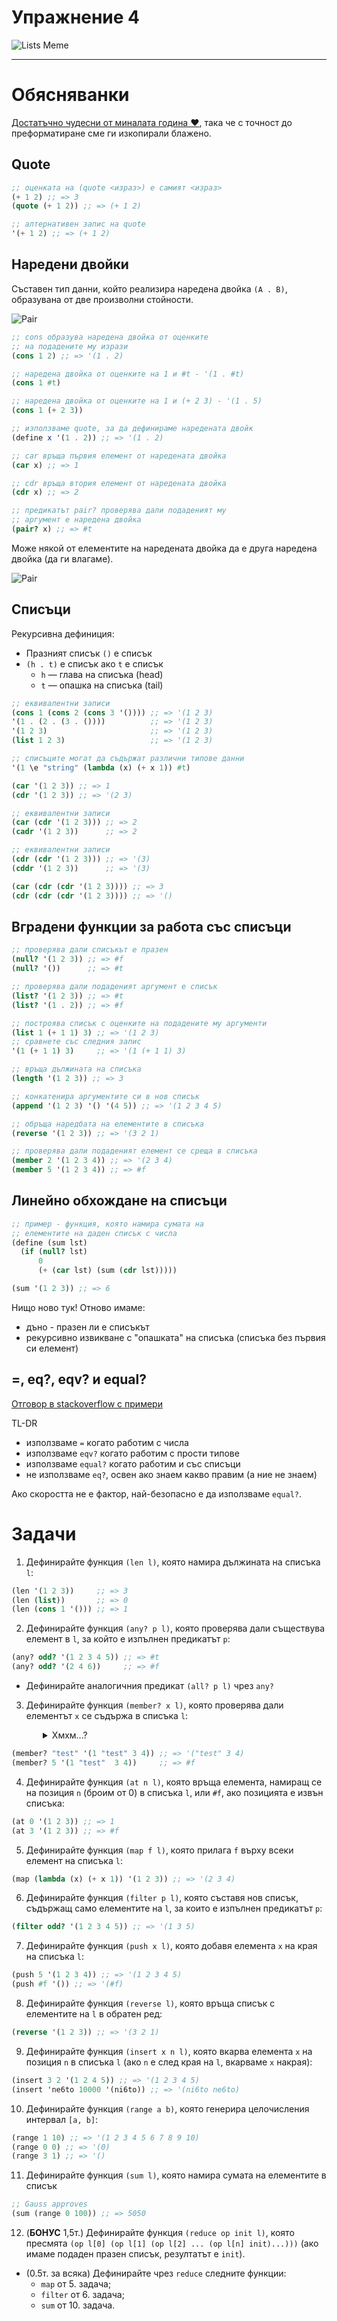 # Упражнение 4

![Lists Meme](../assets/04-lists-meme.jpeg)

---
# Обясняванки

[Достатъчно чудесни от миналата година ❤️](https://github.com/triffon/fp-2022-23/tree/main/exercises/inf2/04), така че с точност до преформатиране сме ги изкопирали блажено.

## Quote

```scheme
;; оценката на (quote <израз>) е самият <израз>
(+ 1 2) ;; => 3
(quote (+ 1 2)) ;; => (+ 1 2)

;; алтернативен запис на quote
'(+ 1 2) ;; => (+ 1 2)
```

## Наредени двойки

Съставен тип данни, който реализира наредена двойка `(A . B)`, oбразувана от две произволни стойности.

![Pair](../assets/04-pair.png)

```scheme
;; cons образува наредена двойка от оценките
;; на подадените му изрази
(cons 1 2) ;; => '(1 . 2)

;; наредена двойка от оценките на 1 и #t - '(1 . #t)
(cons 1 #t)

;; наредена двойка от оценките на 1 и (+ 2 3) - '(1 . 5)
(cons 1 (+ 2 3))

;; използваме quote, за да дефинираме наредената двойк
(define x '(1 . 2)) ;; => '(1 . 2)

;; car връща първия елемент от наредената двойка
(car x) ;; => 1

;; cdr връща втория елемент от наредената двойка
(cdr x) ;; => 2

;; предикатът pair? проверява дали подаденият му
;; аргумент е наредена двойка
(pair? x) ;; => #t
```

Може някой от елементите на наредената двойка да е друга наредена двойка (да ги влагаме).

![Pair](../assets/04-complex-pair.png)

## Списъци

Рекурсивна дефиниция:

  - Празният списък `()` е списък
  - `(h . t)` е списък ако `t` е списък
      - `h` — глава на списъка (head)
      - `t` — опашка на списъка (tail)

```scheme
;; eквивалентни записи
(cons 1 (cons 2 (cons 3 '()))) ;; => '(1 2 3)
'(1 . (2 . (3 . ())))          ;; => '(1 2 3)
'(1 2 3)                       ;; => '(1 2 3)
(list 1 2 3)                   ;; => '(1 2 3)

;; списъците могат да съдържат различни типове данни
'(1 \e "string" (lambda (x) (+ x 1)) #t)

(car '(1 2 3)) ;; => 1
(cdr '(1 2 3)) ;; => '(2 3)

;; eквивалентни записи
(car (cdr '(1 2 3))) ;; => 2
(cadr '(1 2 3))      ;; => 2

;; eквивалентни записи
(cdr (cdr '(1 2 3))) ;; => '(3)
(cddr '(1 2 3))      ;; => '(3)

(car (cdr (cdr '(1 2 3)))) ;; => 3
(cdr (cdr (cdr '(1 2 3)))) ;; => '()
```

## Вградени функции за работа със списъци

```scheme
;; проверява дали списъкът е празен
(null? '(1 2 3)) ;; => #f
(null? '())      ;; => #t

;; проверява дали подаденият аргумент е списък
(list? '(1 2 3)) ;; => #t
(list? '(1 . 2)) ;; => #f

;; построява списък с оценките на подадените му аргументи
(list 1 (+ 1 1) 3) ;; => '(1 2 3)
;; сравнете със следния запис
'(1 (+ 1 1) 3)     ;; => '(1 (+ 1 1) 3)

;; връща дължината на списъка
(length '(1 2 3)) ;; => 3

;; конкатенира аргументите си в нов списък
(append '(1 2 3) '() '(4 5)) ;; => '(1 2 3 4 5)

;; обръща наредбата на елементите в списъка
(reverse '(1 2 3)) ;; => '(3 2 1)

;; проверява дали подаденият елемент се среща в списъка
(member 2 '(1 2 3 4)) ;; => '(2 3 4)
(member 5 '(1 2 3 4)) ;; => #f
```

## Линейно обхождане на списъци

```scheme
;; пример - функция, която намира сумата на
;; елементите на даден списък с числа
(define (sum lst)
  (if (null? lst)
      0
      (+ (car lst) (sum (cdr lst)))))

(sum '(1 2 3)) ;; => 6
```

Нищо ново тук! Oтново имаме:

- дъно - празен ли е списъкът
- рекурсивно извикване с "опашката" на списъка (списъка без първия си елемент)

## =, eq?, eqv? и equal?

[Отговор в stackoverflow с примери](https://stackoverflow.com/questions/16299246/what-is-the-difference-between-eq-eqv-equal-and-in-scheme)

TL-DR

- използваме `=` когато работим с числа
- използваме `eqv?` когато работим с прости типове
- използваме `equal?` когато работим и със списъци
- не използваме `eq?`, oсвен ако знаем какво правим (а ние не знаем)

Ако скоростта не е фактор, най-безопасно е да използваме `equal?`.

# Задачи

1. Дефинирайте функция `(len l)`, която намира дължината на списъкa `l`:

```scheme
(len '(1 2 3))     ;; => 3
(len (list))       ;; => 0
(len (cons 1 '())) ;; => 1
```

2. Дефинирайте функция `(any? p l)`, която проверява дали съществува елемент в `l`, за който
е изпълнен предикатът `p`:

```scheme
(any? odd? '(1 2 3 4 5)) ;; => #t
(any? odd? '(2 4 6))     ;; => #f
```

  - Дефинирайте аналогичния предикат `(all? p l)` чрез `any?`

3. Дефинирайте функция `(member? x l)`, която проверява дали елементът `x` се съдържа в списъка `l`:

<details style="margin-left:50px">
  <summary>Хмхм...?</summary>
  Какво значи "съдържа"???
</details>

```scheme
(member? "test" '(1 "test" 3 4)) ;; => '("test" 3 4)
(member? 5 '(1 "test"  3 4))     ;; => #f
```

4. Дефинирайте функция `(at n l)`, която връща елемента, намиращ се на позиция `n` (броим от 0)
в списъка `l`, или `#f`, ако позицията е извън списъка:

```scheme
(at 0 '(1 2 3)) ;; => 1
(at 3 '(1 2 3)) ;; => #f
```

5. Дефинирайте функция `(map f l)`, която прилага `f` върху всеки елемент на списъка `l`:

```scheme
(map (lambda (x) (+ x 1)) '(1 2 3)) ;; => '(2 3 4)
```

6. Дефинирайте функция `(filter p l)`, която съставя нов списък, съдържащ само елементите на `l`, за които е изпълнен предикатът `p`:

```scheme
(filter odd? '(1 2 3 4 5)) ;; => '(1 3 5)
```

7. Дефинирайте функция `(push x l)`, която добавя елемента `x` на края на списъка `l`:

```scheme
(push 5 '(1 2 3 4)) ;; => '(1 2 3 4 5)
(push #f '()) ;; => '(#f)
```

8. Дефинирайте функция `(reverse l)`, която връща списък с елементите на `l` в обратен ред:

```scheme
(reverse '(1 2 3)) ;; => '(3 2 1)
```

9. Дефинирайте функция `(insert x n l)`, която вкарва елемента `x` на позиция `n` в списъка `l` (ако `n` е след края на `l`, вкарваме `x` накрая):

```scheme
(insert 3 2 '(1 2 4 5)) ;; => '(1 2 3 4 5)
(insert 'ne6to 10000 '(ni6to)) ;; => '(ni6to ne6to)
```

10. Дефинирайте функция `(range a b)`, която генерира целочисления интервал `[a, b]`:

```scheme
(range 1 10) ;; => '(1 2 3 4 5 6 7 8 9 10)
(range 0 0) ;; => '(0)
(range 3 1) ;; => '()
```

11. Дефинирайте функция `(sum l)`, която намира сумата на елементите в списък

```scheme
;; Gauss approves
(sum (range 0 100)) ;; => 5050
```

12. (**БОНУС** 1,5т.) Дефинирайте функция `(reduce op init l)`, която пресмята `(op l[0] (op l[1] (op l[2] ... (op l[n] init)...)))` (ако имаме подаден празен списък, резултатът е `init`).

  - (0.5т. за всяка) Дефинирайте чрез `reduce` следните функции:
    - `map` от 5. задача;
    - `filter` от 6. задача;
    - `sum` от 10. задача.
